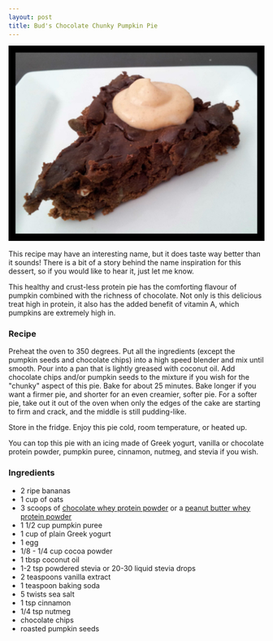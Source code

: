 ```yaml
---
layout: post
title: Bud's Chocolate Chunky Pumpkin Pie
---
```


![Chocolate Chunky Pumpkin Pie](/images/chocolate_chunky_pumpkin_pie.jpg)

This recipe may have an interesting name, but it does taste way better than it sounds! There is a bit of a story behind the name inspiration for this dessert, so if you would like to hear it, just let me know.

This healthy and crust-less protein pie has the comforting flavour of pumpkin combined with the richness of chocolate. Not only is this delicious treat high in protein, it also has the added benefit of vitamin A, which pumpkins are extremely high in. 

### Recipe
Preheat the oven to 350 degrees. Put all the ingredients (except the pumpkin seeds and chocolate chips) into a high speed blender and mix until smooth. Pour into a pan that is lightly greased with coconut oil. Add chocolate chips and/or pumpkin seeds to the mixture if you wish for the "chunky" aspect of this pie. Bake for about 25 minutes. Bake longer if you want a firmer pie, and shorter for an even creamier, softer pie. For a softer pie, take out it out of the oven when only the edges of the cake are starting to firm and crack, and the middle is still pudding-like.

Store in the fridge. Enjoy this pie cold, room temperature, or heated up. 

You can top this pie with an icing made of Greek yogurt, vanilla or chocolate protein powder, pumpkin puree, cinnamon, nutmeg, and stevia if you wish. 

### Ingredients 
- 2 ripe bananas
- 1 cup of oats
- 3 scoops of [chocolate whey protein powder](http://halfwhey.com/) or a [peanut butter whey protein powder](http://halfwhey.com/products/208)
- 1 1/2 cup pumpkin puree 
- 1 cup of plain Greek yogurt
- 1 egg 
- 1/8 - 1/4 cup cocoa powder
- 1 tbsp coconut oil
- 1-2 tsp powdered stevia or 20-30 liquid stevia drops 
- 2 teaspoons vanilla extract
- 1 teaspoon baking soda
- 5 twists sea salt
- 1 tsp cinnamon 
- 1/4 tsp nutmeg
- chocolate chips 
- roasted pumpkin seeds 

 
